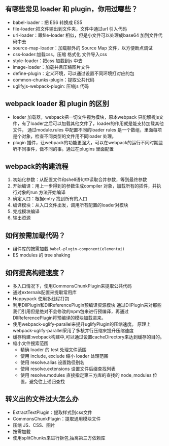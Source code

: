 ## 有哪些常见 loader 和 plugin，你用过哪些？

  - babel-loader：把 ES6 转换成 ES5
  - file-loader:把文件输出到文件夹，文件中通过url 引入代码
  - url-loader：跟file-loader 相似，但是小文件可以处理成base64 加到文件代码中去
  - source-map-loader：加载额外的 Source Map 文件，以方便断点调试
  - css-loader:加载css，压缩 格式化 文件导入css 
  - style-loader：把css 加载到js 中去
  - image-loader：加载并且压缩图片文件
  - define-plugin：定义环境，可以通过设置不同环境打对应的包
  - common-chunks-plugin：提取公共代码
  - uglifyjs-webpack-plugin: 压缩js 代码

## webpack loader 和 plugin 的区别

  - loader 加载器，webpack把一切文件视为模块，原本webpack 只能解析js文件，有了loader之后可以加载其他文件了，loader的作用就是能支持加载其他文件， 通过module.rules 中配置不同的loader rules 是一个数组，里面每项是个对象，检查不同类型的文件用不同loader 处理。
  - plugin 插件，让webpack的功能更强大，可以在webpack的运行不同时期监听不同事件，做不同的事。通过在plugins 里面配置

## webpack的构建流程
1. 初始化参数：从配置文件和shell语句中读取合并参数，等到最终参数
2. 开始编译：用上一步得到的参数生成compiler 对象，加载所有的插件，并执行对象的run 方法开始编译
3. 确定入口：根据entry 找到所有的入口
4. 编译模块：从入口文件出发，调用所有配置的loader对模块
5. 完成模块编译
6. 输出资源

## 如何按需加载代码？

  - 组件库的按需加载 `babel-plugin-component(elementui)`
  - ES modules 的 tree shaking

## 如何提高构建速度？

  - 多入口情况下，使用CommonsChunkPlugin来提取公共代码
  - 通过externals配置来提取常用库
  - Happypack 使用多线程打包
  - 利用DllPlugin和DllReferencePlugin预编译资源模块 通过DllPlugin来对那些我们引用但是绝对不会修改的npm包来进行预编译，再通过DllReferencePlugin将预编译的模块加载进来。
  - 使用webpack-uglify-parallel来提升uglifyPlugin的压缩速度。 原理上webpack-uglify-parallel采用了多核并行压缩来提升压缩速度
  - 缓存构建:webpack构建中,可以通过设置cacheDirectory来达到缓存的目的。
  - 缩小文件搜索范围
    - 精确 loader 的 test 处理文件范围
    - 使用 include, exclude 缩小 loader 处理范围
    - 使用 resolve.alias 设置路径别名
    - 使用 resolve.extensions 设置文件后缀查找列表
    - 使用 resolve.modules 直接指定第三方库的查找的 node_modules 位置，避免往上递归查找


## 转义出的文件过大怎么办

  - ExtractTextPlugin：提取样式到css文件
  - CommonsChunkPlugin：提取通用模块文件
  - 压缩 JS、CSS、图片
  - 按需加载
  - 使用splitChunks来进行拆包,抽离第三方依赖库
